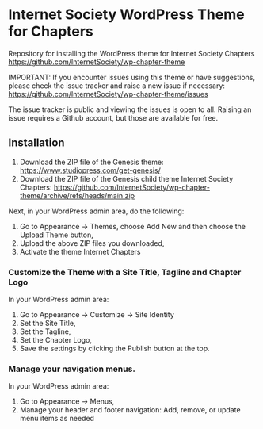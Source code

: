 Internet Society WordPress Theme for Chapters
=============================================

Repository for installing the WordPress theme for Internet Society Chapters https://github.com/InternetSociety/wp-chapter-theme

IMPORTANT: If you encounter issues using this theme or have suggestions, please check the issue tracker and raise a new issue if necessary: https://github.com/InternetSociety/wp-chapter-theme/issues

The issue tracker is public and viewing the issues is open to all. Raising an issue requires a Github account, but those are available for free.

## Installation ##
1. Download the ZIP file of the Genesis theme: https://www.studiopress.com/get-genesis/
2. Download the ZIP file of the Genesis child theme Internet Society Chapters: https://github.com/InternetSociety/wp-chapter-theme/archive/refs/heads/main.zip

Next, in your WordPress admin area, do the following:

1. Go to Appearance -> Themes, choose Add New and then choose the Upload Theme button,
2. Upload the above ZIP files you downloaded,
3. Activate the theme Internet Chapters


### Customize the Theme with a Site Title, Tagline and Chapter Logo
In your WordPress admin area:

1. Go to Appearance -> Customize -> Site Identity
2. Set the Site Title,
3. Set the Tagline,
4. Set the Chapter Logo,
5. Save the settings by clicking the Publish button at the top.


### Manage your navigation menus.
In your WordPress admin area:
1. Go to Appearance -> Menus,
2. Manage your header and footer navigation: Add, remove, or update menu items as needed
